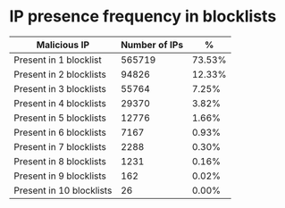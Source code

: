 # IP presence frequency in blocklists
| Malicious IP | Number of IPs | % |
|----|----|----|
| Present in 1 blocklist | 565719 | 73.53% |
| Present in 2 blocklists | 94826 | 12.33% |
| Present in 3 blocklists | 55764 | 7.25% |
| Present in 4 blocklists | 29370 | 3.82% |
| Present in 5 blocklists | 12776 | 1.66% |
| Present in 6 blocklists | 7167 | 0.93% |
| Present in 7 blocklists | 2288 | 0.30% |
| Present in 8 blocklists | 1231 | 0.16% |
| Present in 9 blocklists | 162 | 0.02% |
| Present in 10 blocklists | 26 | 0.00% |
